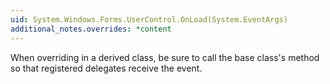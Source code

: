 ```yaml
---
uid: System.Windows.Forms.UserControl.OnLoad(System.EventArgs)
additional_notes.overrides: *content
---
```


<p>When overriding <xref href="System.Windows.Forms.UserControl.OnLoad(System.EventArgs)"></xref> in a derived class, be sure to call the base class's <xref href="System.Windows.Forms.UserControl.OnLoad(System.EventArgs)"></xref> method so that registered delegates receive the event.</p>


